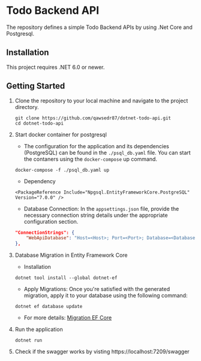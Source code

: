# Todo Backend API

The repository defines a simple Todo Backend APIs by using .Net Core and Postgresql.

## Installation 
This project requires .NET 6.0 or newer.

## Getting Started 
1. Clone the repository to your local machine and navigate to the project directory.
    ```shell
    git clone https://github.com/qawsedr87/dotnet-todo-api.git
    cd dotnet-todo-api
    ```

2. Start docker container for postgresql 
    - The configuration for the application and its dependencies (PostgreSQL) can be found in the `./psql_db.yaml` file. You can start the contaners using the `docker-compose` up command.
    ```shell
    docker-compose -f ./psql_db.yaml up
    ```

    - Dependency 
    ```
    <PackageReference Include="Npgsql.EntityFrameworkCore.PostgreSQL" Version="7.0.0" />
    ```

    - Database Connection:  In the `appsettings.json` file, provide the necessary connection string details under the appropriate configuration section.
    ```json
    "ConnectionStrings": {
        "WebApiDatabase": "Host=<Host>; Port=<Port>; Database=<Database>; Username=<Username>; Password=<Password>"
    },
    ```
3. Database Migration in Entity Framework Core
    - Installation 
    ```
    dotnet tool install --global dotnet-ef
    ```

    - Apply Migrations: Once you're satisfied with the generated migration, apply it to your database using the following command:
    ```
    dotnet ef database update
    ```

    - For more details: [Migration EF Core](https://learn.microsoft.com/en-us/ef/core/managing-schemas/migrations/?tabs=dotnet-core-cli)

4. Run the application
    ```shell
    dotnet run
    ```

5. Check if the swagger works by visting https://localhost:7209/swagger

